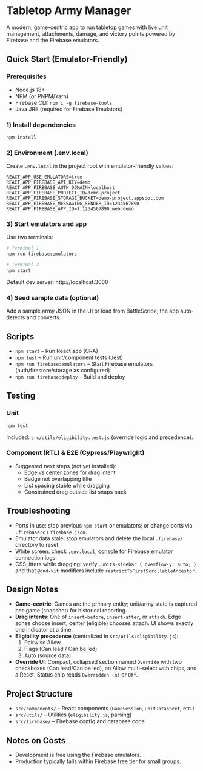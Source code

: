 # Tabletop Army Manager

A modern, game-centric app to run tabletop games with live unit management, attachments, damage, and victory points powered by Firebase and the Firebase emulators.

## Quick Start (Emulator-Friendly)

### Prerequisites
- Node.js 18+
- NPM (or PNPM/Yarn)
- Firebase CLI: `npm i -g firebase-tools`
- Java JRE (required for Firebase Emulators)

### 1) Install dependencies
```bash
npm install
```

### 2) Environment (.env.local)
Create `.env.local` in the project root with emulator-friendly values:
```
REACT_APP_USE_EMULATORS=true
REACT_APP_FIREBASE_API_KEY=demo
REACT_APP_FIREBASE_AUTH_DOMAIN=localhost
REACT_APP_FIREBASE_PROJECT_ID=demo-project
REACT_APP_FIREBASE_STORAGE_BUCKET=demo-project.appspot.com
REACT_APP_FIREBASE_MESSAGING_SENDER_ID=1234567890
REACT_APP_FIREBASE_APP_ID=1:1234567890:web:demo
```

### 3) Start emulators and app
Use two terminals:
```bash
# Terminal 1
npm run firebase:emulators

# Terminal 2
npm start
```
Default dev server: http://localhost:3000

### 4) Seed sample data (optional)
Add a sample army JSON in the UI or load from BattleScribe; the app auto-detects and converts.

## Scripts
- `npm start` – Run React app (CRA)
- `npm test` – Run unit/component tests (Jest)
- `npm run firebase:emulators` – Start Firebase emulators (auth/firestore/storage as configured)
- `npm run firebase:deploy` – Build and deploy

## Testing

### Unit
```bash
npm test
```
Included: `src/utils/eligibility.test.js` (override logic and precedence).

### Component (RTL) & E2E (Cypress/Playwright)
- Suggested next steps (not yet installed):
  - Edge vs center zones for drag intent
  - Badge not overlapping title
  - List spacing stable while dragging
  - Constrained drag outside list snaps back

## Troubleshooting
- Ports in use: stop previous `npm start` or emulators; or change ports via `.firebaserc` / `firebase.json`.
- Emulator data stale: stop emulators and delete the local `.firebase/` directory to reset.
- White screen: check `.env.local`, console for Firebase emulator connection logs.
- CSS jitters while dragging: verify `.units-sidebar { overflow-y: auto; }` and that `@dnd-kit` modifiers include `restrictToFirstScrollableAncestor`.

## Design Notes

- **Game-centric**: Games are the primary entity; unit/army state is captured per-game (snapshot) for historical reporting.
- **Drag intents**: One of `insert-before`, `insert-after`, or `attach`. Edge zones choose insert; center (eligible) chooses attach. UI shows exactly one indicator at a time.
- **Eligibility precedence** (centralized in `src/utils/eligibility.js`):
  1) Pairwise Allow
  2) Flags (Can lead / Can be led)
  3) Auto (source data)
- **Override UI**: Compact, collapsed section named `Override` with two checkboxes (Can lead/Can be led), an Allow multi-select with chips, and a Reset. Status chip reads `Overridden (n)` or `Off`.

## Project Structure

- `src/components/` – React components (`GameSession`, `UnitDatasheet`, etc.)
- `src/utils/` – Utilities (`eligibility.js`, parsing)
- `src/firebase/` – Firebase config and database code

## Notes on Costs
- Development is free using the Firebase emulators.
- Production typically falls within Firebase free tier for small groups.
